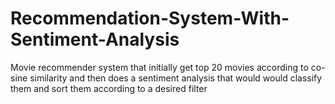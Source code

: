 # Recommendation-System-With-Sentiment-Analysis
Movie recommender system that initially get top 20 movies according to co-sine similarity and then does a sentiment analysis that would would classify them and sort them according to a desired filter
